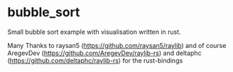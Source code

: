 # bubble_sort
Small bubble sort example with visualisation written in rust.

Many Thanks to raysan5 (https://github.com/raysan5/raylib) and of course
AregevDev (https://github.com/AregevDev/raylib-rs) and deltaphc (https://github.com/deltaphc/raylib-rs)
for the rust-bindings
